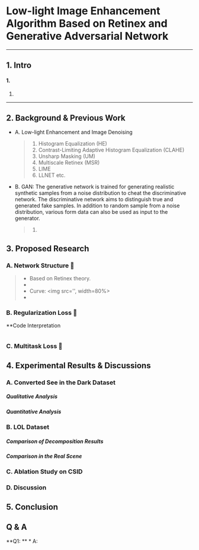 # Low-light Image Enhancement Algorithm Based on Retinex and Generative Adversarial Network
* * *
## 1. Intro
#### 1. 
   1.

* * * 
## 2. Background & Previous Work
* A. Low-light Enhancement and Image Denoising
  > 1. Histogram Equalization (HE)
  > 2. Contrast-Limiting Adaptive Histogram Equalization (CLAHE)
  > 3. Unsharp Masking (UM)
  > 4. Multiscale Retinex (MSR)
  > 5. LIME
  > 6. LLNET etc.
* B. GAN: The generative network is trained for generating realistic synthetic samples from a noise distribution to cheat the discriminative network. The discriminative network aims to distinguish true and generated fake samples. In addition to random sample from a noise distribution, various form data can also be used as input to the generator.
  > 1. 

## 3. Proposed Research
### A. Network Structure  💜
   > * Based on Retinex theory.
   > * 
   > * Curve: 
   >   <img src='', width=80%>
   > *
### B. Regularization Loss 💜

**Code Interpretation
```python

```

### C. Multitask Loss 💜 
##### 


## 4. Experimental Results & Discussions
### A. Converted See in the Dark Dataset
##### Qualitative Analysis
##### Quantitative Analysis

### B. LOL Dataset
##### Comparison of Decomposition Results
##### Comparison in the Real Scene

### C. Ablation Study on CSID
### D. Discussion

## 5. Conclusion


## Q & A 
**Q1: **
    * A:
